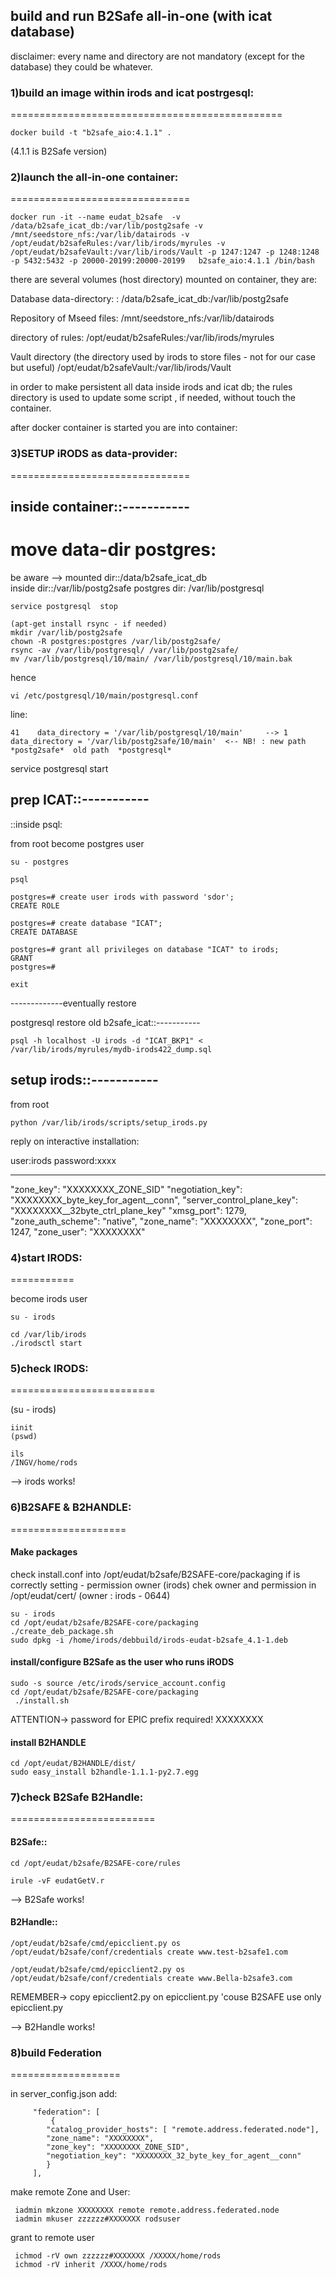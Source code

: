 

## build and run B2Safe all-in-one (with icat database)



disclaimer: every name and directory are not mandatory (except for the database) they could be whatever.

### 1)build an image within irods and icat postrgesql:
===============================================
```
docker build -t "b2safe_aio:4.1.1" .
```
(4.1.1 is B2Safe version)

### 2)launch the all-in-one container:
===============================
```
docker run -it --name eudat_b2safe  -v /data/b2safe_icat_db:/var/lib/postg2safe -v /mnt/seedstore_nfs:/var/lib/datairods -v /opt/eudat/b2safeRules:/var/lib/irods/myrules -v /opt/eudat/b2safeVault:/var/lib/irods/Vault -p 1247:1247 -p 1248:1248 -p 5432:5432 -p 20000-20199:20000-20199   b2safe_aio:4.1.1 /bin/bash
```

there are several volumes (host directory) mounted on container, they are:

Database data-directory:
<host path> : <container path>
/data/b2safe_icat_db:/var/lib/postg2safe

Repository of Mseed files:
/mnt/seedstore_nfs:/var/lib/datairods

directory of rules:
/opt/eudat/b2safeRules:/var/lib/irods/myrules

Vault directory (the directory used by irods to store files - not for our case but useful)
/opt/eudat/b2safeVault:/var/lib/irods/Vault

in order to make persistent all data inside irods and icat db;
the rules directory is used to update some script , if needed, without touch the container.

 after docker container is started you are into container:

### 3)SETUP iRODS as data-provider:
===============================

inside container::-----------
-----------------------------

move data-dir postgres:
======================
be aware --> 
mounted dir::/data/b2safe_icat_db  
inside dir::/var/lib/postg2safe 
postgres dir: /var/lib/postgresql

```
service postgresql  stop

(apt-get install rsync - if needed)
mkdir /var/lib/postg2safe
chown -R postgres:postgres /var/lib/postg2safe/
rsync -av /var/lib/postgresql/ /var/lib/postg2safe/
mv /var/lib/postgresql/10/main/ /var/lib/postgresql/10/main.bak
```
hence
```
vi /etc/postgresql/10/main/postgresql.conf 
```
line:
```
41    data_directory = '/var/lib/postgresql/10/main'     --> 1 data_directory = '/var/lib/postg2safe/10/main'  <-- NB! : new path *postg2safe*  old path  *postgresql*
```



service postgresql start

prep ICAT::-----------
----------------------



::inside psql:

from root become postgres user
```
su - postgres

psql

postgres=# create user irods with password 'sdor';
CREATE ROLE

postgres=# create database "ICAT";
CREATE DATABASE

postgres=# grant all privileges on database "ICAT" to irods;
GRANT
postgres=# 

exit
```

-------------eventually restore


postgresql restore old b2safe_icat::-----------
```
psql -h localhost -U irods -d "ICAT_BKP1" <  /var/lib/irods/myrules/mydb-irods422_dump.sql
```



setup irods::-----------
------------------------
from root
```
python /var/lib/irods/scripts/setup_irods.py
```
reply on interactive installation:

user:irods password:xxxx 

-------------------------------------------
"zone_key": "XXXXXXXX_ZONE_SID"
"negotiation_key": "XXXXXXXX_byte_key_for_agent__conn",
"server_control_plane_key": "XXXXXXXX__32byte_ctrl_plane_key"
"xmsg_port": 1279,
"zone_auth_scheme": "native",
"zone_name": "XXXXXXXX",
"zone_port": 1247,
"zone_user": "XXXXXXXX"

### 4)start IRODS:
===========

become irods user
```
su - irods

cd /var/lib/irods
./irodsctl start
```

### 5)check IRODS:
=========================

(su - irods)
```
iinit
(pswd)

ils 
/INGV/home/rods
```
--> irods works!


### 6)B2SAFE & B2HANDLE:
====================

#### Make packages

check install.conf into /opt/eudat/b2safe/B2SAFE-core/packaging if is correctly setting - permission owner (irods)
chek owner and permission in /opt/eudat/cert/ (owner : irods  - 0644)
```
su - irods
cd /opt/eudat/b2safe/B2SAFE-core/packaging
./create_deb_package.sh
sudo dpkg -i /home/irods/debbuild/irods-eudat-b2safe_4.1-1.deb
```

#### install/configure B2Safe as the user who runs iRODS
```
sudo -s source /etc/irods/service_account.config
cd /opt/eudat/b2safe/B2SAFE-core/packaging
 ./install.sh
 ```
 ATTENTION-> password for EPIC prefix required! XXXXXXXX

#### install B2HANDLE
```
cd /opt/eudat/B2HANDLE/dist/
sudo easy_install b2handle-1.1.1-py2.7.egg
```

### 7)check B2Safe B2Handle:
=========================

#### B2Safe::
```
cd /opt/eudat/b2safe/B2SAFE-core/rules

irule -vF eudatGetV.r
```
--> B2Safe works!


#### B2Handle::
```
/opt/eudat/b2safe/cmd/epicclient.py os /opt/eudat/b2safe/conf/credentials create www.test-b2safe1.com

/opt/eudat/b2safe/cmd/epicclient2.py os /opt/eudat/b2safe/conf/credentials create www.Bella-b2safe3.com
```
REMEMBER-> copy epicclient2.py on epicclient.py 'couse B2SAFE use only epicclient.py 

--> B2Handle works!



### 8)build Federation
===================

in server_config.json add:

```
     "federation": [
         {
        "catalog_provider_hosts": [ "remote.address.federated.node"],
        "zone_name": "XXXXXXXX",
        "zone_key": "XXXXXXXX_ZONE_SID",
        "negotiation_key": "XXXXXXXX_32_byte_key_for_agent__conn"
        }
     ],
```


make remote Zone and User:
```
 iadmin mkzone XXXXXXXX remote remote.address.federated.node
 iadmin mkuser zzzzzz#XXXXXXX rodsuser
```
grant to remote user
```
 ichmod -rV own zzzzzz#XXXXXXX /XXXXX/home/rods
 ichmod -rV inherit /XXXX/home/rods
```



